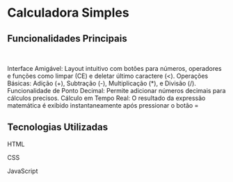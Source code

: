<h1>Calculadora Simples </h1>
<h2>Funcionalidades Principais</h2>
<br>
<p>Interface Amigável: Layout intuitivo com botões para números, operadores e funções como limpar (CE) e deletar último caractere (<).
Operações Básicas: Adição (+), Subtração (-), Multiplicação (*), e Divisão (/).
Funcionalidade de Ponto Decimal: Permite adicionar números decimais para cálculos precisos.
Cálculo em Tempo Real: O resultado da expressão matemática é exibido instantaneamente após pressionar o botão =</p>

<h2>Tecnologias Utilizadas</h2>
<p>HTML</p>
<p>CSS</p>
<p>JavaScript</p>

